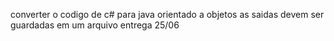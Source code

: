 converter o codigo de c# para java orientado a objetos
as saidas devem ser guardadas em um arquivo
entrega 25/06
